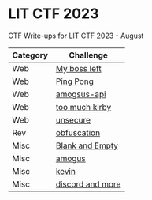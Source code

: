 # LIT CTF 2023

CTF Write-ups for LIT CTF 2023 - August

| Category | Challenge |
| ----------- | ----------- |
| Web | [My boss left](https://github.com/alp361/ctf-writeups/tree/main/LIT%20CTF%202023/My%20boss%20left) |
| Web | [Ping Pong](https://github.com/alp361/ctf-writeups/tree/main/LIT%20CTF%202023/Ping%20Pong) |
| Web | [amogsus-api](https://github.com/alp361/ctf-writeups/tree/main/LIT%20CTF%202023/amogsus-api) |
| Web | [too much kirby](https://github.com/alp361/ctf-writeups/tree/main/LIT%20CTF%202023/too%20much%20kirby) |
| Web | [unsecure](https://github.com/alp361/ctf-writeups/tree/main/LIT%20CTF%202023/unsecure) |
| Rev | [obfuscation](https://github.com/alp361/ctf-writeups/tree/main/LIT%20CTF%202023/obfuscation) |
| Misc | [Blank and Empty](https://github.com/alp361/ctf-writeups/tree/main/LIT%20CTF%202023/Blank%20and%20Empty) |
| Misc | [amogus](https://github.com/alp361/ctf-writeups/tree/main/LIT%20CTF%202023/amogus) |
| Misc | [kevin](https://github.com/alp361/ctf-writeups/tree/main/LIT%20CTF%202023/kevin) |
| Misc | [discord and more](https://github.com/alp361/ctf-writeups/tree/main/LIT%20CTF%202023/discord%20and%20more) |

